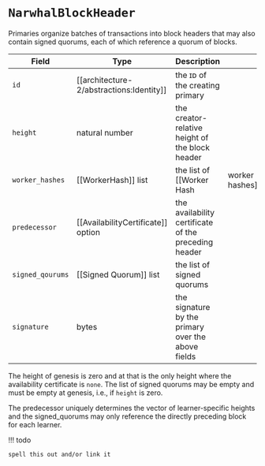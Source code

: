 # `NarwhalBlockHeader`


Primaries organize batches of transactions into block headers that may also contain signed quorums,
each of which reference a quorum of blocks.

| Field            | Type                               | Description                                          |                 |
|------------------|------------------------------------|------------------------------------------------------|-----------------|
| `id`             | [[architecture-2/abstractions:Identity]]                       | the ɪᴅ of the creating primary                       |                 |
| `height`         | natural number                     | the creator-relative height of the block header      |                 |
| `worker_hashes`  | [[WorkerHash]] list                | the list of [[Worker Hash                            | worker hashes]] |
| `predecessor`    | [[AvailabilityCertificate]] option | the availability certificate of the preceding header |                 |
| `signed_qourums` | [[Signed Quorum]] list             | the list of signed quorums                           |                 |
| `signature`      | bytes                              | the signature by the primary over the above fields   |                 |

The height of genesis is zero and at that is the only height where the availability certificate is `none`.
The list of signed quorums may be empty and must be empty at genesis, i.e., if `height` is zero.

The predecessor uniquely determines the vector of learner-specific heights and
the signed_quorums may only reference the directly preceding block for each
learner.

!!! todo

    spell this out and/or link it


